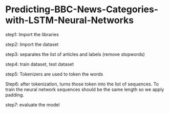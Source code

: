 # Predicting-BBC-News-Categories-with-LSTM-Neural-Networks

step1: Import the libraries

step2: Import the dataset

step3: separates the list of articles and labels (remove stopwords)

step4: train dataset, test dataset

step5: Tokenizers are used to token the words

Step6: after tokenization, turns those token into the list of sequences. To train the neural network sequences should be the same length so we apply padding.

step7: evaluate the model
